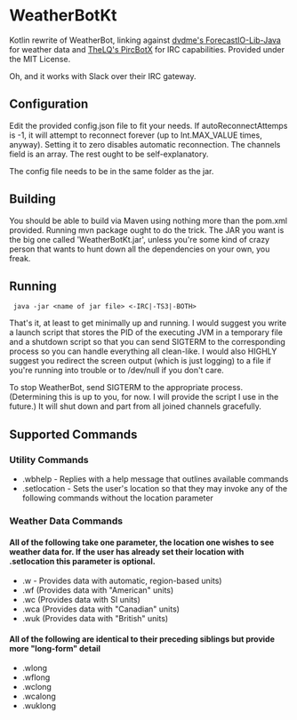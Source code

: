 # WeatherBotKt
Kotlin rewrite of WeatherBot, linking against [dvdme's ForecastIO-Lib-Java](https://github.com/dvdme/forecastio-lib-java "ForecastIO-Lib-Java") for weather data and [TheLQ's PircBotX](https://github.com/TheLQ/pircbotx "PircBotX") for IRC capabilities. Provided under the MIT License.

Oh, and it works with Slack over their IRC gateway.

## Configuration
Edit the provided config.json file to fit your needs. If autoReconnectAttemps is -1, it will attempt to reconnect forever (up to Int.MAX_VALUE times, anyway). Setting it to zero disables automatic reconnection. The channels field is an array. The rest ought to be self-explanatory.

The config file needs to be in the same folder as the jar.

## Building
You should be able to build via Maven using nothing more than the pom.xml provided. Running mvn package ought to do the trick. The JAR you want is the big one called 'WeatherBotKt.jar', unless you're some kind of crazy person that wants to hunt down all the dependencies on your own, you freak.

## Running
     java -jar <name of jar file> <-IRC|-TS3|-BOTH>

That's it, at least to get minimally up and running.
I would suggest you write a launch script that stores the PID of the executing JVM in a temporary file and a shutdown script so that you can send SIGTERM to the corresponding process so you can handle everything all clean-like. I would also HIGHLY suggest you redirect the screen output (which is just logging) to a file if you're running into trouble or to /dev/null if you don't care.

To stop WeatherBot, send SIGTERM to the appropriate process. (Determining this is up to you, for now. I will provide the script I use in the future.) It will shut down and part from all joined channels gracefully.

## Supported Commands
### Utility Commands
* .wbhelp - Replies with a help message that outlines available commands
* .setlocation <location> - Sets the user's location so that they may invoke any of the following commands without the location parameter

### Weather Data Commands
#### All of the following take one parameter, the location one wishes to see weather data for. If the user has already set their location with .setlocation this parameter is optional.
* .w - Provides data with automatic, region-based units)
* .wf (Provides data with "American" units)
* .wc (Provides data with SI units)
* .wca (Provides data with "Canadian" units)
* .wuk (Provides data with "British" units)

#### All of the following are identical to their preceding siblings but provide more "long-form" detail
* .wlong
* .wflong
* .wclong
* .wcalong
* .wuklong
